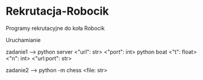 # Rekrutacja-Robocik
Programy rekrutacyjne do koła Robocik

Uruchamianie

zadanie1 -->    python server <"url": str> <"port": int>
                python boat <"t": float> <"n": int> <"url:port": str>

zadanie2 -->    python -m chess <file: str>
